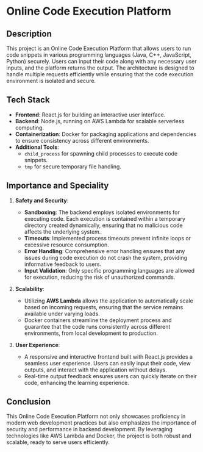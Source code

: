 # Online Code Execution Platform

## Description
This project is an Online Code Execution Platform that allows users to run code snippets in various programming languages (Java, C++, JavaScript, Python) securely. Users can input their code along with any necessary user inputs, and the platform returns the output. The architecture is designed to handle multiple requests efficiently while ensuring that the code execution environment is isolated and secure.

## Tech Stack
- **Frontend**: React.js for building an interactive user interface.
- **Backend**: Node.js, running on AWS Lambda for scalable serverless computing.
- **Containerization**: Docker for packaging applications and dependencies to ensure consistency across different environments.
- **Additional Tools**: 
  - `child_process` for spawning child processes to execute code snippets.
  - `tmp` for secure temporary file handling.

## Importance and Speciality
1. **Safety and Security**: 
   - **Sandboxing**: The backend employs isolated environments for executing code. Each execution is contained within a temporary directory created dynamically, ensuring that no malicious code affects the underlying system.
   - **Timeouts**: Implemented process timeouts prevent infinite loops or excessive resource consumption.
   - **Error Handling**: Comprehensive error handling ensures that any issues during code execution do not crash the system, providing informative feedback to users.
   - **Input Validation**: Only specific programming languages are allowed for execution, reducing the risk of unauthorized commands.

2. **Scalability**: 
   - Utilizing **AWS Lambda** allows the application to automatically scale based on incoming requests, ensuring that the service remains available under varying loads.
   - Docker containers streamline the deployment process and guarantee that the code runs consistently across different environments, from local development to production.

3. **User Experience**: 
   - A responsive and interactive frontend built with React.js provides a seamless user experience. Users can easily input their code, view outputs, and interact with the application without delays.
   - Real-time output feedback ensures users can quickly iterate on their code, enhancing the learning experience.

## Conclusion
This Online Code Execution Platform not only showcases proficiency in modern web development practices but also emphasizes the importance of security and performance in backend development. By leveraging technologies like AWS Lambda and Docker, the project is both robust and scalable, ready to serve users efficiently.
